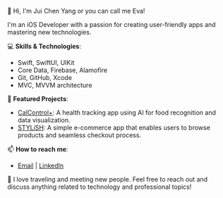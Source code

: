 👋 Hi, I'm Jui Chen Yang or you can call me Eva! 

I'm an iOS Developer with a passion for creating user-friendly apps and mastering new technologies.

💻 **Skills & Technologies**:
- Swift, SwiftUI, UIKit
- Core Data, Firebase, Alamofire
- Git, GitHub, Xcode
- MVC, MVVM architecture

🚀 **Featured Projects**:
- [CalControl+](https://github.com/Eva0306/CalControl.git): A health tracking app using AI for food recognition and data visualization.
- [STYLiSH](https://github.com/Eva0306/Eva_Project_1.git): A simple e-commerce app that enables users to browse products and seamless checkout process.

📫 **How to reach me**:  
- [Email](mailto:eva890306@gmail.com) | [LinkedIn](https://www.linkedin.com/in/jui-chen-yang)

🧳 I love traveling and meeting new people. Feel free to reach out and discuss anything related to technology and professional topics!

<!---
Eva0306/Eva0306 is a ✨ special ✨ repository because its `README.md` (this file) appears on your GitHub profile.
You can click the Preview link to take a look at your changes.
--->
